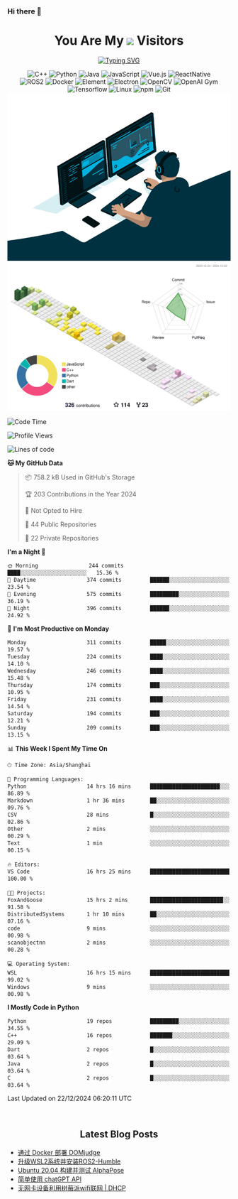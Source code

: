 ### Hi there 👋

<div align="center">
  <h1>
    You Are My <img src="https://profile-counter.glitch.me/fateryu/count.svg"> Visitors
  </h1>
  <!--<img align="center" src="https://github-readme-stats-git-masterrstaa-rickstaa.vercel.app/api?username=FaterYU&show_icons=true&count_private=true"/>-->

  <a href="https://git.io/typing-svg"><img src="https://readme-typing-svg.demolab.com?font=Fira+Code&pause=500&center=true&vCenter=true&random=false&width=435&lines=Talk+is+cheap.+Show+me+the+code." alt="Typing SVG" /></a>

  <img src="https://img.shields.io/badge/C++-512BD4?style=flat-square&logo=cplusplus&logoColor=ffffff" alt="C++">
  <img src="https://img.shields.io/badge/-Python-37A6AB?style=flat-square&logo=python&logoColor=ffffff" alt="Python">
  <img src="https://img.shields.io/badge/-Java-007396?style=flat-square&logo=java&logoColor=ffffff" alt="Java">
  <img src="https://img.shields.io/badge/JavaScript-F7DF1E?style=flat-square&logo=JavaScript&logoColor=ffffff" alt="JavaScript">
  <img src="https://img.shields.io/badge/-Vue.js-4FC08D?style=flat-square&logo=Vue.js&logoColor=ffffff" alt="Vue.js">
  <img src="https://img.shields.io/badge/ReactNative-813144?style=flat-square&logo=react&logoColor=ffffff" alt="ReactNative">
  </br>
  <img src="https://img.shields.io/badge/-ROS2-8DD6F9?style=flat-square&logo=ros&logoColor=ffffff" alt="ROS2">
  <img src="https://img.shields.io/badge/Docker-2496ED?style=flat-square&logo=docker&logoColor=ffffff" alt="Docker">
  <img src="https://img.shields.io/badge/-Element-02845A?style=flat-square&logo=electron&logoColor=ffffff" alt="Element">
  <img src="https://img.shields.io/badge/-Electron-002D71?style=flat-square&logo=element&logoColor=ffffff" alt="Electron">
  <img src="https://img.shields.io/badge/-OpenCV-361522?style=flat-square&logo=opencv&logoColor=ffffff" alt="OpenCV">
  <img src="https://img.shields.io/badge/-OpenAIGym-91302E?style=flat-square&logo=openaigym&logoColor=ffffff" alt="OpenAI Gym">
  </br>
  <img src="https://img.shields.io/badge/-Tensorflow-204366?style=flat-square&logo=tensorflow&logoColor=ffffff" alt="Tensorflow">
  <img src="https://img.shields.io/badge/-Linux-333333?style=flat-square&logo=linux&logoColor=white" alt="Linux">
  <img src="https://img.shields.io/badge/-NPM-CB3837?style=flat-square&logo=npm&logoColor=white" alt="npm">
  <img src="https://img.shields.io/badge/-Git-f05032?style=flat-square&logo=git&logoColor=white" alt="Git">
  </br>
  <img alt="GIF" src="./code.gif?raw=true" />
  </br>
  <!--<img src="https://github-readme-stats.vercel.app/api/top-langs/?username=fateryu&hide=HTML&langs_count=5">-->
  <img src="./profile-3d-contrib/profile-south-season-animate.svg">
  </br>
</div>

<!--START_SECTION:waka-->
![Code Time](http://img.shields.io/badge/Code%20Time-373%20hrs%201%20min-blue)

![Profile Views](http://img.shields.io/badge/Profile%20Views-15-blue)

![Lines of code](https://img.shields.io/badge/From%20Hello%20World%20I%27ve%20Written-12.4%20million%20lines%20of%20code-blue)

**🐱 My GitHub Data** 

> 📦 758.2 kB Used in GitHub's Storage 
 > 
> 🏆 203 Contributions in the Year 2024
 > 
> 🚫 Not Opted to Hire
 > 
> 📜 44 Public Repositories 
 > 
> 🔑 22 Private Repositories 
 > 
**I'm a Night 🦉** 

```text
🌞 Morning                244 commits         ████░░░░░░░░░░░░░░░░░░░░░   15.36 % 
🌆 Daytime                374 commits         ██████░░░░░░░░░░░░░░░░░░░   23.54 % 
🌃 Evening                575 commits         █████████░░░░░░░░░░░░░░░░   36.19 % 
🌙 Night                  396 commits         ██████░░░░░░░░░░░░░░░░░░░   24.92 % 
```
📅 **I'm Most Productive on Monday** 

```text
Monday                   311 commits         █████░░░░░░░░░░░░░░░░░░░░   19.57 % 
Tuesday                  224 commits         ████░░░░░░░░░░░░░░░░░░░░░   14.10 % 
Wednesday                246 commits         ████░░░░░░░░░░░░░░░░░░░░░   15.48 % 
Thursday                 174 commits         ███░░░░░░░░░░░░░░░░░░░░░░   10.95 % 
Friday                   231 commits         ████░░░░░░░░░░░░░░░░░░░░░   14.54 % 
Saturday                 194 commits         ███░░░░░░░░░░░░░░░░░░░░░░   12.21 % 
Sunday                   209 commits         ███░░░░░░░░░░░░░░░░░░░░░░   13.15 % 
```


📊 **This Week I Spent My Time On** 

```text
🕑︎ Time Zone: Asia/Shanghai

💬 Programming Languages: 
Python                   14 hrs 16 mins      ██████████████████████░░░   86.89 % 
Markdown                 1 hr 36 mins        ██░░░░░░░░░░░░░░░░░░░░░░░   09.76 % 
CSV                      28 mins             █░░░░░░░░░░░░░░░░░░░░░░░░   02.86 % 
Other                    2 mins              ░░░░░░░░░░░░░░░░░░░░░░░░░   00.29 % 
Text                     1 min               ░░░░░░░░░░░░░░░░░░░░░░░░░   00.15 % 

🔥 Editors: 
VS Code                  16 hrs 25 mins      █████████████████████████   100.00 % 

🐱‍💻 Projects: 
FoxAndGoose              15 hrs 2 mins       ███████████████████████░░   91.58 % 
DistributedSystems       1 hr 10 mins        ██░░░░░░░░░░░░░░░░░░░░░░░   07.16 % 
code                     9 mins              ░░░░░░░░░░░░░░░░░░░░░░░░░   00.98 % 
scanobjectnn             2 mins              ░░░░░░░░░░░░░░░░░░░░░░░░░   00.28 % 

💻 Operating System: 
WSL                      16 hrs 15 mins      █████████████████████████   99.02 % 
Windows                  9 mins              ░░░░░░░░░░░░░░░░░░░░░░░░░   00.98 % 
```

**I Mostly Code in Python** 

```text
Python                   19 repos            █████████░░░░░░░░░░░░░░░░   34.55 % 
C++                      16 repos            ███████░░░░░░░░░░░░░░░░░░   29.09 % 
Dart                     2 repos             █░░░░░░░░░░░░░░░░░░░░░░░░   03.64 % 
Java                     2 repos             █░░░░░░░░░░░░░░░░░░░░░░░░   03.64 % 
C                        2 repos             █░░░░░░░░░░░░░░░░░░░░░░░░   03.64 % 
```




 Last Updated on 22/12/2024 06:20:11 UTC
<!--END_SECTION:waka-->

<div align="center">
  </br>
  <h2>
    Latest Blog Posts
  </h2>
</div>

<!-- BLOGPOSTS:START -->
- [通过 Docker 部署 DOMjudge](https://fater.top/record/domjudge-docker-config/)
- [升级WSL2系统并安装ROS2-Humble](https://fater.top/record/upgrade-wsl-system-install-ros2-humble/)
- [Ubuntu 20.04 构建并测试 AlphaPose](https://fater.top/usage/build-test-alphapose/)
- [简单使用 chatGPT API](https://fater.top/usage/use-chatgpt-api/)
- [无网卡设备利用树莓派wifi联网 | DHCP](https://fater.top/record/raspi-relay-wifi/)
<!-- BLOGPOSTS:END -->
